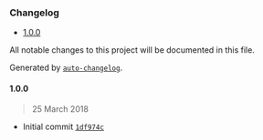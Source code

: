 <!-- START doctoc generated TOC please keep comment here to allow auto update -->
<!-- DON'T EDIT THIS SECTION, INSTEAD RE-RUN doctoc TO UPDATE -->
### Changelog

- [1.0.0](#100)

<!-- END doctoc generated TOC please keep comment here to allow auto update -->
All notable changes to this project will be documented in this file.

Generated by [`auto-changelog`](https://github.com/CookPete/auto-changelog).

#### 1.0.0
> 25 March 2018
- Initial commit [`1df974c`](https://github.com/null/commit/1df974c1c4933172b105b33d6cf132ffcaabf282)

